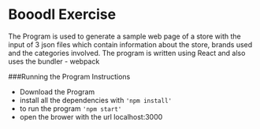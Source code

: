 # Booodl Exercise  

The Program is used to generate a sample web page of a store with the input of 3 json files which contain information about the store, brands used and the categories involved. 
The program is written using React and also uses the bundler - webpack


###Running the Program Instructions 
  - Download the Program
  - install all the dependencies with ``` 'npm install' ``` 
  - to run the program ``` 'npm start' ```
  - open the brower with the url localhost:3000 


